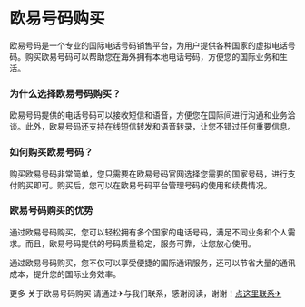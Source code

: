 # 欧易号码购买

欧易号码是一个专业的国际电话号码销售平台，为用户提供各种国家的虚拟电话号码。购买欧易号码可以帮助您在海外拥有本地电话号码，方便您的国际业务和生活。

### 为什么选择欧易号码购买？

欧易号码提供的电话号码可以接收短信和语音，方便您在国际间进行沟通和业务洽谈。此外，欧易号码还支持在线短信转发和语音转录，让您不错过任何重要信息。

### 如何购买欧易号码？

购买欧易号码非常简单，您只需要在欧易号码官网选择您需要的国家号码，进行支付购买即可。购买后，您可以在欧易号码平台管理号码的使用和续费情况。

### 欧易号码购买的优势

通过欧易号码购买，您可以轻松拥有多个国家的电话号码，满足不同业务和个人需求。而且，欧易号码提供的号码质量稳定，服务可靠，让您放心使用。

通过欧易号码购买，您不仅可以享受便捷的国际通讯服务，还可以节省大量的通讯成本，提升您的国际业务效率。

更多 关于欧易号码购买 请通过✈与我们联系，感谢阅读，谢谢！[点这里联系✈](https://abc.k02.cc)